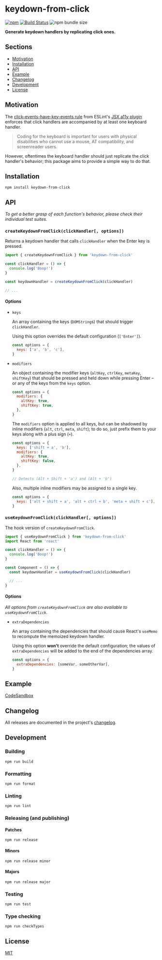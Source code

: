 # keydown-from-click

[![npm](https://img.shields.io/npm/v/keydown-from-click.svg)](https://www.npmjs.com/package/keydown-from-click) [![Build Status](https://travis-ci.org/alcar/keydown-from-click.svg?branch=master)](https://travis-ci.org/alcar/keydown-from-click) ![npm bundle size](https://img.shields.io/bundlephobia/minzip/keydown-from-click)

**Generate keydown handlers by replicating click ones.**

## Sections

- [Motivation](#motivation)
- [Installation](#installation)
- [API](#api)
- [Example](#example)
- [Changelog](#changelog)
- [Development](#development)
- [License](#license)

## Motivation

The [click-events-have-key-events rule](https://github.com/evcohen/eslint-plugin-jsx-a11y/blob/HEAD/docs/rules/click-events-have-key-events.md) from ESLint's [JSX a11y plugin](https://github.com/evcohen/eslint-plugin-jsx-a11y) enforces that click handlers are accompanied by at least one keyboard handler.

> Coding for the keyboard is important for users with physical disabilities who cannot use a mouse, AT compatibility, and screenreader users.

However, oftentimes the keyboard handler should just replicate the click handler's behavior; this package aims to provide a simple way to do that.

## Installation

```
npm install keydown-from-click
```

## API

_To get a better grasp of each function's behavior, please check their individual test suites._

### `createKeydownFromClick(clickHandler[, options])`

Returns a keydown handler that calls `clickHandler` when the Enter key is pressed.

```js
import { createKeydownFromClick } from 'keydown-from-click'

const clickHandler = () => {
  console.log('Boop!')
}

const keydownHandler = createKeydownFromClick(clickHandler)

// ...
```

#### Options

- `keys`

  An array containing the keys (`DOMString`s) that should trigger `clickHandler`.

  Using this option overrides the default configuration (`['Enter']`).

  ```js
  const options = {
    keys: ['a', 'b', 'c'],
  }
  ```

- `modifiers`

  An object containing the modifier keys (`altKey`, `ctrlKey`, `metaKey`, `shiftKey`) that should be pressed and held down while pressing Enter – or any of the keys from the `keys` option.

  ```js
  const options = {
    modifiers: {
      altKey: true,
      shiftKey: true,
    },
  }
  ```

  The `modifiers` option is applied to all keys, but can be shadowed by inline modifiers (`alt`, `ctrl`, `meta`, `shift`); to do so, just prefix them to your keys along with a plus sign (`+`).

  ```js
  const options = {
    keys: ['shift + a', 'b'],
    modifiers: {
      altKey: true,
      shiftKey: false,
    },
  }

  // Detects (Alt + Shift + 'a') and (Alt + 'b')
  ```

  Also, multiple inline modifiers may be assigned to a single key.

  ```js
  const options = {
    keys: ['alt + shift + a', 'alt + ctrl + b', 'meta + shift + c'],
  }
  ```

### `useKeydownFromClick(clickHandler[, options])`

The hook version of `createKeydownFromClick`.

```js
import { useKeydownFromClick } from 'keydown-from-click'
import React from 'react'

const clickHandler = () => {
  console.log('Boop!')
}

const Component = () => {
  const keydownHandler = useKeydownFromClick(clickHandler)

  // ...
}
```

#### Options

_All options from `createKeydownFromClick` are also available to `useKeydownFromClick`._

- `extraDependencies`

  An array containing the dependencies that should cause React's `useMemo` to recompute the memoized keydown handler.

  Using this option **won't** override the default configuration; the values of `extraDependencies` will be added to the end of the dependencies array.

  ```js
  const options = {
    extraDependencies: [someVar, someOtherVar],
  }
  ```

## Example

[CodeSandbox](https://codesandbox.io/s/keydown-from-click-example-rwsxk)

## Changelog

All releases are documented in the project's [changelog](/CHANGELOG.md).

## Development

### Building

```
npm run build
```

### Formatting

```
npm run format
```

### Linting

```
npm run lint
```

### Releasing (and publishing)

#### Patches

```
npm run release
```

#### Minors

```
npm run release minor
```

#### Majors

```
npm run release major
```

### Testing

```
npm run test
```

### Type checking

```
npm run checkTypes
```

## License

[MIT](/LICENSE)
